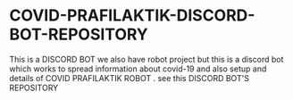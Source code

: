 # COVID-PRAFILAKTIK-DISCORD-BOT-REPOSITORY
This is a DISCORD BOT we also have robot project but this is a discord bot which works to spread information about covid-19 and also setup and details of COVID PRAFILAKTIK ROBOT . see this DISCORD BOT'S REPOSITORY
